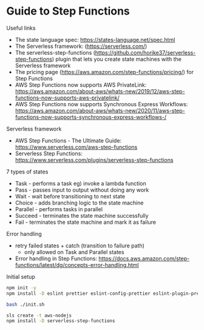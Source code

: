 # Guide to Step Functions

Useful links

- The state language spec: https://states-language.net/spec.html
- The Serverless framework: (https://serverless.com/)
- The serverless-step-functions (https://github.com/horike37/serverless-step-functions) plugin that lets you create state machines with the Serverless framework
- The pricing page (https://aws.amazon.com/step-functions/pricing/) for Step Functions
- AWS Step Functions now supports AWS PrivateLink: https://aws.amazon.com/about-aws/whats-new/2019/12/aws-step-functions-now-supports-aws-privatelink/
- AWS Step Functions now supports Synchronous Express Workflows: https://aws.amazon.com/about-aws/whats-new/2020/11/aws-step-functions-now-supports-synchronous-express-workflows-/

Serverless framework

- AWS Step Functions - The Ultimate Guide: https://www.serverless.com/aws-step-functions
- Serverless Step Functions: https://www.serverless.com/plugins/serverless-step-functions

7 types of states

- Task - performs a task eg) invoke a lambda function
- Pass - passes input to output without doing any work
- Wait - wait before transitioning to next state
- Choice - adds branching logic to the state machine
- Parallel - performs tasks in parallel
- Succeed - terminates the state machine successfully
- Fail - terminates the state machine and mark it as failure

Error handling

- retry failed states + catch (transition to failure path)
  - only allowed on Task and Parallel states
- Error handling in Step Functions: https://docs.aws.amazon.com/step-functions/latest/dg/concepts-error-handling.html

Initial setup

```sh
npm init -y
npm install -D eslint prettier eslint-config-prettier eslint-plugin-prettier

bash ./init.sh

sls create -t aws-nodejs
npm install -D serverless-step-functions
```
